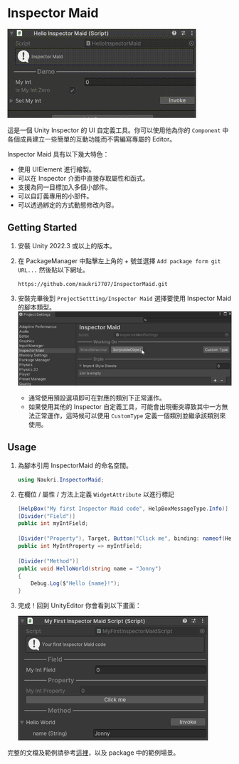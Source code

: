 # Inspector Maid

![demo](./Documentation/Images/demo.gif)

這是一個 Unity Inspector 的 UI 自定義工具。你可以使用他為你的 `Component` 中各個成員建立一些簡單的互動功能而不需編寫專屬的 Editor。

Inspector Maid 具有以下幾大特色：

- 使用 UIElement 進行繪製。
- 可以在 Inspector 介面中直接存取屬性和函式。
- 支援為同一目標加入多個小部件。
- 可以自訂義專用的小部件。
- 可以透過綁定的方式動態修改內容。

## Getting Started

1. 安裝 Unity 2022.3 或以上的版本。

2. 在 PackageManager 中點擊左上角的 + 號並選擇 `Add package form git URL...` 然後貼以下網址。
	```url
    https://github.com/naukri7707/InspectorMaid.git
    ```

3. 安裝完畢後到 `ProjectSettting/Inspector Maid` 選擇要使用 Inspector Maid 的腳本類型。
	![install](./Documentation/Images/install.png)
	- 通常使用預設選項即可在對應的類別下正常運作。
	- 如果使用其他的 Inspector 自定義工具，可能會出現衝突導致其中一方無法正常運作，這時候可以使用 `CustomType` 定義一個類別並繼承該類別來使用。
## Usage

1. 為腳本引用 InspectorMaid 的命名空間。

    ```cs
    using Naukri.InspectorMaid;
    ```

2. 在欄位 / 屬性 / 方法上定義 `WidgetAttribute` 以進行標記

    ```cs
    [HelpBox("My first Inspector Maid code", HelpBoxMessageType.Info)]
    [Divider("Field")]
    public int myIntField;

    [Divider("Property"), Target, Button("Click me", binding: nameof(HelloWorld), args: "Ruby")]
    public int MyIntProperty => myIntField;

    [Divider("Method")]
    public void HelloWorld(string name = "Jonny")
    {
        Debug.Log($"Hello {name}!");
    }
    ```

3. 完成！回到 UnityEditor 你會看到以下畫面：

    ![usage-preview](./Documentation/Images/usage-preview.png)

完整的文檔及範例請參考[這裡](./Documentation/Introduction.md)，以及 package 中的範例場景。
